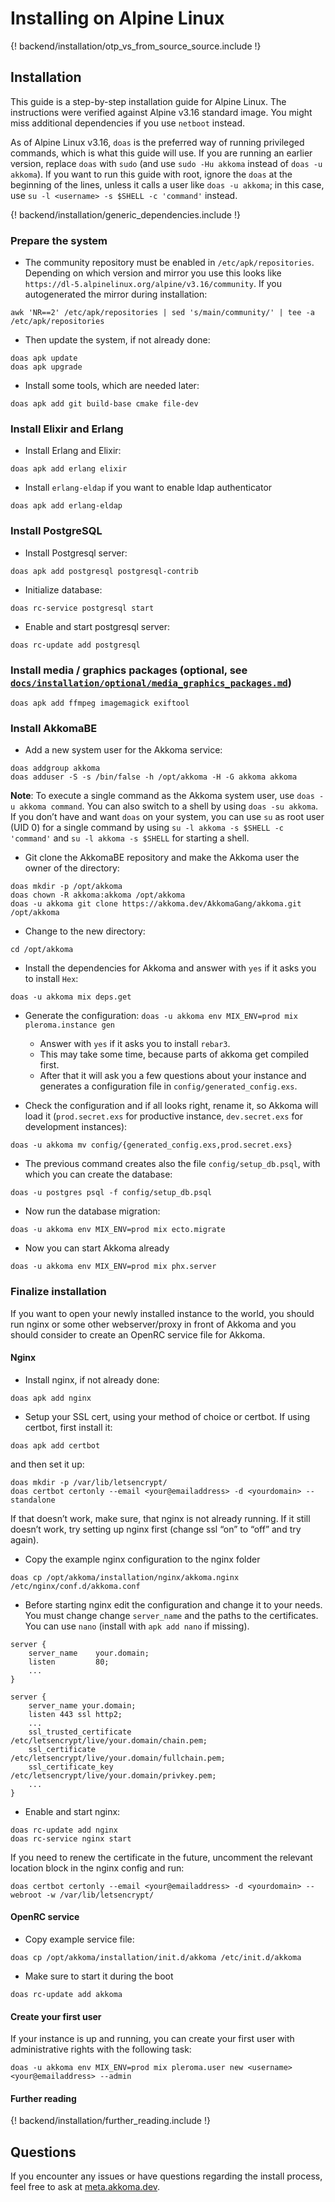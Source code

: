 # Installing on Alpine Linux

{! backend/installation/otp_vs_from_source_source.include !}

## Installation

This guide is a step-by-step installation guide for Alpine Linux. The instructions were verified against Alpine v3.16 standard image. You might miss additional dependencies if you use `netboot` instead.

As of Alpine Linux v3.16, `doas` is the preferred way of running privileged commands, which is what this guide will use.
If you are running an earlier version, replace `doas` with `sudo` (and use `sudo -Hu akkoma` instead of `doas -u akkoma`).
If you want to run this guide with root, ignore the `doas` at the beginning of the lines, unless it calls a user like `doas -u akkoma`; in this case, use `su -l <username> -s $SHELL -c 'command'` instead.

{! backend/installation/generic_dependencies.include !}

### Prepare the system

* The community repository must be enabled in `/etc/apk/repositories`. Depending on which version and mirror you use this looks like `https://dl-5.alpinelinux.org/alpine/v3.16/community`. If you autogenerated the mirror during installation:

```shell
awk 'NR==2' /etc/apk/repositories | sed 's/main/community/' | tee -a /etc/apk/repositories
```

* Then update the system, if not already done:

```shell
doas apk update
doas apk upgrade
```

* Install some tools, which are needed later:

```shell
doas apk add git build-base cmake file-dev
```

### Install Elixir and Erlang

* Install Erlang and Elixir:

```shell
doas apk add erlang elixir
```

* Install `erlang-eldap` if you want to enable ldap authenticator

```shell
doas apk add erlang-eldap
```

### Install PostgreSQL

* Install Postgresql server:

```shell
doas apk add postgresql postgresql-contrib
```

* Initialize database:

```shell
doas rc-service postgresql start
```

* Enable and start postgresql server:

```shell
doas rc-update add postgresql
```

### Install media / graphics packages (optional, see [`docs/installation/optional/media_graphics_packages.md`](../installation/optional/media_graphics_packages.md))

```shell
doas apk add ffmpeg imagemagick exiftool
```

### Install AkkomaBE

* Add a new system user for the Akkoma service:

```shell
doas addgroup akkoma
doas adduser -S -s /bin/false -h /opt/akkoma -H -G akkoma akkoma
```

**Note**: To execute a single command as the Akkoma system user, use `doas -u akkoma command`. You can also switch to a shell by using `doas -su akkoma`. If you don’t have and want `doas` on your system, you can use `su` as root user (UID 0) for a single command by using `su -l akkoma -s $SHELL -c 'command'` and `su -l akkoma -s $SHELL` for starting a shell.

* Git clone the AkkomaBE repository and make the Akkoma user the owner of the directory:

```shell
doas mkdir -p /opt/akkoma
doas chown -R akkoma:akkoma /opt/akkoma
doas -u akkoma git clone https://akkoma.dev/AkkomaGang/akkoma.git /opt/akkoma
```

* Change to the new directory:

```shell
cd /opt/akkoma
```

* Install the dependencies for Akkoma and answer with `yes` if it asks you to install `Hex`:

```shell
doas -u akkoma mix deps.get
```

* Generate the configuration: `doas -u akkoma env MIX_ENV=prod mix pleroma.instance gen`
  * Answer with `yes` if it asks you to install `rebar3`.
  * This may take some time, because parts of akkoma get compiled first.
  * After that it will ask you a few questions about your instance and generates a configuration file in `config/generated_config.exs`.

* Check the configuration and if all looks right, rename it, so Akkoma will load it (`prod.secret.exs` for productive instance, `dev.secret.exs` for development instances):

```shell
doas -u akkoma mv config/{generated_config.exs,prod.secret.exs}
```

* The previous command creates also the file `config/setup_db.psql`, with which you can create the database:

```shell
doas -u postgres psql -f config/setup_db.psql
```

* Now run the database migration:

```shell
doas -u akkoma env MIX_ENV=prod mix ecto.migrate
```

* Now you can start Akkoma already

```shell
doas -u akkoma env MIX_ENV=prod mix phx.server
```

### Finalize installation

If you want to open your newly installed instance to the world, you should run nginx or some other webserver/proxy in front of Akkoma and you should consider to create an OpenRC service file for Akkoma.

#### Nginx

* Install nginx, if not already done:

```shell
doas apk add nginx
```

* Setup your SSL cert, using your method of choice or certbot. If using certbot, first install it:

```shell
doas apk add certbot
```

and then set it up:

```shell
doas mkdir -p /var/lib/letsencrypt/
doas certbot certonly --email <your@emailaddress> -d <yourdomain> --standalone
```

If that doesn’t work, make sure, that nginx is not already running. If it still doesn’t work, try setting up nginx first (change ssl “on” to “off” and try again).

* Copy the example nginx configuration to the nginx folder

```shell
doas cp /opt/akkoma/installation/nginx/akkoma.nginx /etc/nginx/conf.d/akkoma.conf
```

* Before starting nginx edit the configuration and change it to your needs. You must change change `server_name` and the paths to the certificates. You can use `nano` (install with `apk add nano` if missing).

```
server {
    server_name    your.domain;
    listen         80;
    ...
}

server {
    server_name your.domain;
    listen 443 ssl http2;
    ...
    ssl_trusted_certificate   /etc/letsencrypt/live/your.domain/chain.pem;
    ssl_certificate           /etc/letsencrypt/live/your.domain/fullchain.pem;
    ssl_certificate_key       /etc/letsencrypt/live/your.domain/privkey.pem;
    ...
}
```

* Enable and start nginx:

```shell
doas rc-update add nginx
doas rc-service nginx start
```

If you need to renew the certificate in the future, uncomment the relevant location block in the nginx config and run:

```shell
doas certbot certonly --email <your@emailaddress> -d <yourdomain> --webroot -w /var/lib/letsencrypt/
```

#### OpenRC service

* Copy example service file:

```shell
doas cp /opt/akkoma/installation/init.d/akkoma /etc/init.d/akkoma
```

* Make sure to start it during the boot

```shell
doas rc-update add akkoma
```

#### Create your first user

If your instance is up and running, you can create your first user with administrative rights with the following task:

```shell
doas -u akkoma env MIX_ENV=prod mix pleroma.user new <username> <your@emailaddress> --admin
```

#### Further reading

{! backend/installation/further_reading.include !}
## Questions

If you encounter any issues or have questions regarding the install process, feel free to ask at [meta.akkoma.dev](https://meta.akkoma.dev/).
